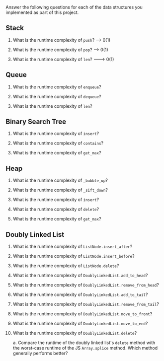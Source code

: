 Answer the following questions for each of the data structures you implemented as part of this project.

## Stack

1. What is the runtime complexity of `push`?
 --> 0(1)

2. What is the runtime complexity of `pop`?
 --> 0(1)

3. What is the runtime complexity of `len`?
---> 0(1)

## Queue

1. What is the runtime complexity of `enqueue`?

2. What is the runtime complexity of `dequeue`?

3. What is the runtime complexity of `len`?

## Binary Search Tree

1. What is the runtime complexity of `insert`? 

2. What is the runtime complexity of `contains`?

3. What is the runtime complexity of `get_max`? 

## Heap

1. What is the runtime complexity of `_bubble_up`?

2. What is the runtime complexity of `_sift_down`?

3. What is the runtime complexity of `insert`?

4. What is the runtime complexity of `delete`?

5. What is the runtime complexity of `get_max`?

## Doubly Linked List

1. What is the runtime complexity of `ListNode.insert_after`?

2. What is the runtime complexity of `ListNode.insert_before`?

3. What is the runtime complexity of `ListNode.delete`?

4. What is the runtime complexity of `DoublyLinkedList.add_to_head`?

5. What is the runtime complexity of `DoublyLinkedList.remove_from_head`?

6. What is the runtime complexity of `DoublyLinkedList.add_to_tail`?

7. What is the runtime complexity of `DoublyLinkedList.remove_from_tail`?

8. What is the runtime complexity of `DoublyLinkedList.move_to_front`?

9. What is the runtime complexity of `DoublyLinkedList.move_to_end`?

10. What is the runtime complexity of `DoublyLinkedList.delete`?

    a. Compare the runtime of the doubly linked list's `delete` method with the worst-case runtime of the JS `Array.splice` method. Which method generally performs better?
